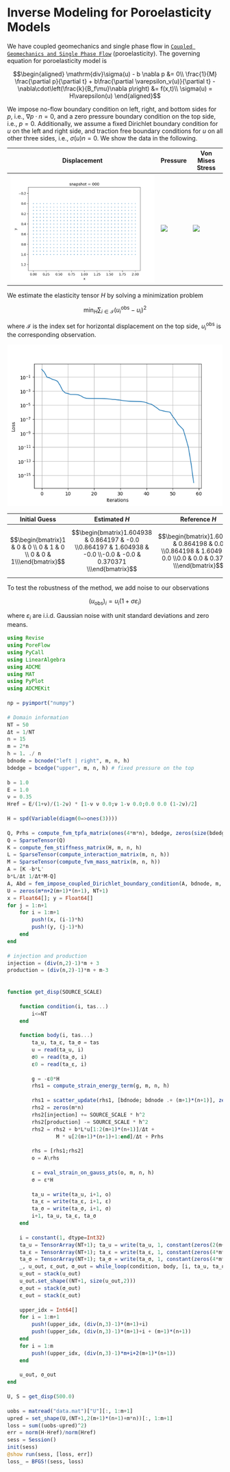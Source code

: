 # Inverse Modeling for Poroelasticity Models

We have coupled geomechanics and single phase flow in [`Coupled Geomechanics and Single Phase Flow`](https://kailaix.github.io/PoreFlow.jl/dev/coupled/) (poroelasticity). The governing equation for poroelasticity model is 

$$\begin{aligned}
\mathrm{div}\sigma(u) - b \nabla p &= 0\\
\frac{1}{M} \frac{\partial p}{\partial t} + b\frac{\partial \varepsilon_v(u)}{\partial t} - \nabla\cdot\left(\frac{k}{B_f\mu}\nabla p\right) &= f(x,t)\\
\sigma(u) = H\varepsilon(u)
\end{aligned}$$

We impose no-flow boundary condition on left, right, and bottom sides for $p$, i.e., $\nabla p \cdot n=0$, and a zero pressure boundary condition on the top side, i.e., $p=0$. Additionally, we assume a fixed Dirichlet boundary condition for $u$ on the left and right side, and traction free boundary conditions for $u$ on all other three sides, i.e., $\sigma(u)n = 0$. We show the data in the following. 

| Displacement                | Pressure                    | Von Mises Stress            |
| --------------------------- | --------------------------- | --------------------------- |
| ![](./assets/inverse/u.gif) | ![](./assets/inverse/p.gif) | ![](./assets/inverse/s.gif) |

We estimate the elasticity tensor $H$ by solving a minimization problem 

$$\min_H \sum_{i\in\mathcal{I}} (u^{\mathrm{obs}}_i-u_i)^2$$

where $\mathcal{I}$ is the index set for horizontal displacement  on the top side, $u^{\mathrm{obs}}_i$ is the corresponding observation. 

![](./assets/inverse/loss.png)

| Initial Guess                                                | Estimated $H$                                                | Reference $H$                                                |
| ------------------------------------------------------------ | ------------------------------------------------------------ | ------------------------------------------------------------ |
| $$\begin{bmatrix}1 &   0 & 0 \\ 0 & 1  & 0 \\ 0    &  0    &  1\\\end{bmatrix}$$ | $$\begin{bmatrix}1.604938 & 0.864197 & -0.0 \\0.864197 & 1.604938 & -0.0 \\-0.0 & -0.0 & 0.370371 \\\end{bmatrix}$$ | $$\begin{bmatrix}1.604938 & 0.864198 & 0.0 \\0.864198 & 1.604938 & 0.0 \\0.0 & 0.0 & 0.37037 \\\end{bmatrix}$$ |

To test the robustness of the method, we add noise to our observations

$$(u_{\mathrm{obs}})_i = u_i (1+\sigma \varepsilon_i)$$

where $\varepsilon_i$ are i.i.d. Gaussian noise with unit standard deviations and zero means. 

```julia
using Revise
using PoreFlow
using PyCall
using LinearAlgebra
using ADCME
using MAT
using PyPlot
using ADCMEKit

np = pyimport("numpy")

# Domain information 
NT = 50
Δt = 1/NT
n = 15
m = 2*n 
h = 1. ./ n
bdnode = bcnode("left | right", m, n, h)
bdedge = bcedge("upper", m, n, h) # fixed pressure on the top 

b = 1.0
E = 1.0
ν = 0.35
Href = E/(1+ν)/(1-2ν) * [1-ν ν 0.0;ν 1-ν 0.0;0.0 0.0 (1-2ν)/2]

H = spd(Variable(diagm(0=>ones(3))))

Q, Prhs = compute_fvm_tpfa_matrix(ones(4*m*n), bdedge, zeros(size(bdedge,1)),m, n, h)
Q = SparseTensor(Q)
K = compute_fem_stiffness_matrix(H, m, n, h)
L = SparseTensor(compute_interaction_matrix(m, n, h))
M = SparseTensor(compute_fvm_mass_matrix(m, n, h))
A = [K -b*L'
b*L/Δt 1/Δt*M-Q]
A, Abd = fem_impose_coupled_Dirichlet_boundary_condition(A, bdnode, m, n, h)
U = zeros(m*n+2(m+1)*(n+1), NT+1)
x = Float64[]; y = Float64[]
for j = 1:n+1
    for i = 1:m+1
        push!(x, (i-1)*h)
        push!(y, (j-1)*h)
    end
end
    
# injection and production
injection = (div(n,2)-1)*m + 3
production = (div(n,2)-1)*m + m-3


function get_disp(SOURCE_SCALE)
    
    function condition(i, tas...)
        i<=NT
    end

    function body(i, tas...)
        ta_u, ta_ε, ta_σ = tas
        u = read(ta_u, i)
        σ0 = read(ta_σ, i)
        ε0 = read(ta_ε, i)

        g = -ε0*H
        rhs1 = compute_strain_energy_term(g, m, n, h)

        rhs1 = scatter_update(rhs1, [bdnode; bdnode .+ (m+1)*(n+1)], zeros(2length(bdnode)))
        rhs2 = zeros(m*n)
        rhs2[injection] += SOURCE_SCALE * h^2
        rhs2[production] -= SOURCE_SCALE * h^2
        rhs2 = rhs2 + b*L*u[1:2(m+1)*(n+1)]/Δt + 
                M * u[2(m+1)*(n+1)+1:end]/Δt + Prhs
        
        rhs = [rhs1;rhs2]
        o = A\rhs 

        ε = eval_strain_on_gauss_pts(o, m, n, h)
        σ = ε*H

        ta_u = write(ta_u, i+1, o)
        ta_ε = write(ta_ε, i+1, ε)
        ta_σ = write(ta_σ, i+1, σ)
        i+1, ta_u, ta_ε, ta_σ
    end

    i = constant(1, dtype=Int32)
    ta_u = TensorArray(NT+1); ta_u = write(ta_u, 1, constant(zeros(2(m+1)*(n+1)+m*n)))
    ta_ε = TensorArray(NT+1); ta_ε = write(ta_ε, 1, constant(zeros(4*m*n, 3)))
    ta_σ = TensorArray(NT+1); ta_σ = write(ta_σ, 1, constant(zeros(4*m*n, 3)))
    _, u_out, ε_out, σ_out = while_loop(condition, body, [i, ta_u, ta_ε, ta_σ])
    u_out = stack(u_out)
    u_out.set_shape((NT+1, size(u_out,2)))
    σ_out = stack(σ_out)
    ε_out = stack(ε_out)

    upper_idx = Int64[]
    for i = 1:m+1
        push!(upper_idx, (div(n,3)-1)*(m+1)+i)
        push!(upper_idx, (div(n,3)-1)*(m+1)+i + (m+1)*(n+1))
    end
    for i = 1:m 
        push!(upper_idx, (div(n,3)-1)*m+i+2(m+1)*(n+1))
    end

    u_out, σ_out
end

U, S = get_disp(500.0)

uobs = matread("data.mat")["U"][:, 1:m+1]
upred = set_shape(U,(NT+1,2(m+1)*(n+1)+m*n))[:, 1:m+1]
loss = sum((uobs-upred)^2)
err = norm(H-Href)/norm(Href)
sess = Session()
init(sess)
@show run(sess, [loss, err])
loss_ = BFGS!(sess, loss)
```



